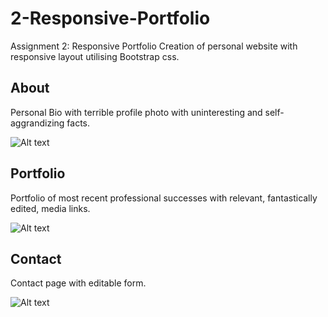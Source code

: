 # 2-Responsive-Portfolio
Assignment 2: Responsive Portfolio
Creation of personal website with responsive layout utilising Bootstrap css.

## About
Personal Bio with terrible profile photo with uninteresting and self-aggrandizing facts.

![Alt text](ScreenShotNinaWelsh/About?raw=true)

## Portfolio
Portfolio of most recent professional successes with relevant, fantastically edited, media links.

![Alt text](https://raw.github.com/Ninetta11/2-Responsive-Portfolio/ScreenShotNinaWelsh/Portfolio?raw=true)

## Contact
Contact page with editable form.

![Alt text](https://raw.github.com/Ninetta11/2-Responsive-Portfolio/ScreenShotNinaWelsh/Contact?raw=true)

